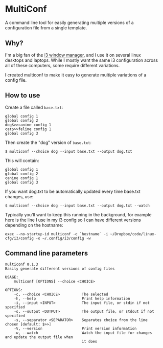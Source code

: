 # MultiConf

A command line tool for easily generating multiple versions of a configuration file
from a single template.

## Why?

I'm a big fan of the [i3 window manager](https://i3wm.org/), and I use it on several
linux desktops and laptops. While I mostly want the same i3 configuration across
all of these computers, some require different variations.

I created multiconf to make it easy to generate multiple variations of a config file.

## How to use

Create a file called `base.txt`:

```
global config 1
global config 2
dog$>>canine config 1
cat$>>feline config 1
global config 3
```

Then create the "dog" version of `base.txt`:

```
$ multiconf --choice dog --input base.txt --output dog.txt
```

This will contain:

```
global config 1
global config 2
canine config 1
global config 3
```

If you want dog.txt to be automatically updated every time base.txt changes, use:

```
$ multiconf --choice dog --input base.txt --output dog.txt --watch
```

Typically you'll want to keep this running in the background, for example here
is the line I use in my i3 config so I can have different versions depending on
the hostname:

```
exec --no-startup-id multiconf -c `hostname` -i ~/Dropbox/code/linux-cfg/i3/config -o ~/.config/i3/config -w

```

## Command line parameters
```
multiconf 0.1.3
Easily generate different versions of config files

USAGE:
    multiconf [OPTIONS] --choice <CHOICE>

OPTIONS:
    -c, --choice <CHOICE>          The selected
    -h, --help                     Print help information
    -i, --input <INPUT>            The input file, or stdin if not specified
    -o, --output <OUTPUT>          The output file, or stdout if not specified
    -s, --separator <SEPARATOR>    Separates choice from the line chosen [default: $>>]
    -V, --version                  Print version information
    -w, --watch                    Watch the input file for changes and update the output file when
                                   it does
```
